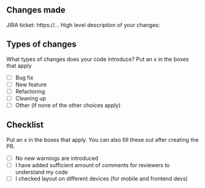 ## Changes made
JIRA ticket: https://...
High level description of your changes:

## Types of changes
What types of changes does your code introduce? Put an x in the boxes that apply
* [ ] Bug fix
* [ ] New feature
* [ ] Refactoring
* [ ] Cleaning up
* [ ] Other (if none of the other choices apply)

## Checklist
Put an x in the boxes that apply. You can also fill these out after creating the PR. 
* [ ] No new warnings are introduced
* [ ] I have added sufficient amount of comments for reviewers to understand my code
* [ ] I checked layout on different devices (for mobile and frontend devs)
